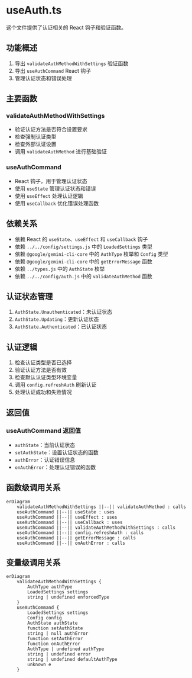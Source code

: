 # useAuth.ts

这个文件提供了认证相关的 React 钩子和验证函数。

## 功能概述

1. 导出 `validateAuthMethodWithSettings` 验证函数
2. 导出 `useAuthCommand` React 钩子
3. 管理认证状态和错误处理

## 主要函数

### validateAuthMethodWithSettings
- 验证认证方法是否符合设置要求
- 检查强制认证类型
- 检查外部认证设置
- 调用 `validateAuthMethod` 进行基础验证

### useAuthCommand
- React 钩子，用于管理认证状态
- 使用 `useState` 管理认证状态和错误
- 使用 `useEffect` 处理认证逻辑
- 使用 `useCallback` 优化错误处理函数

## 依赖关系

- 依赖 React 的 `useState`、`useEffect` 和 `useCallback` 钩子
- 依赖 `../../config/settings.js` 中的 `LoadedSettings` 类型
- 依赖 `@google/gemini-cli-core` 中的 `AuthType` 枚举和 `Config` 类型
- 依赖 `@google/gemini-cli-core` 中的 `getErrorMessage` 函数
- 依赖 `../types.js` 中的 `AuthState` 枚举
- 依赖 `../../config/auth.js` 中的 `validateAuthMethod` 函数

## 认证状态管理

1. `AuthState.Unauthenticated`：未认证状态
2. `AuthState.Updating`：更新认证状态
3. `AuthState.Authenticated`：已认证状态

## 认证逻辑

1. 检查认证类型是否已选择
2. 验证认证方法是否有效
3. 检查默认认证类型环境变量
4. 调用 `config.refreshAuth` 刷新认证
5. 处理认证成功和失败情况

## 返回值

### useAuthCommand 返回值
- `authState`：当前认证状态
- `setAuthState`：设置认证状态的函数
- `authError`：认证错误信息
- `onAuthError`：处理认证错误的函数

## 函数级调用关系

```mermaid
erDiagram
    validateAuthMethodWithSettings ||--|| validateAuthMethod : calls
    useAuthCommand ||--|| useState : uses
    useAuthCommand ||--|| useEffect : uses
    useAuthCommand ||--|| useCallback : uses
    useAuthCommand ||--|| validateAuthMethodWithSettings : calls
    useAuthCommand ||--|| config.refreshAuth : calls
    useAuthCommand ||--|| getErrorMessage : calls
    useAuthCommand ||--|| onAuthError : calls
```

## 变量级调用关系

```mermaid
erDiagram
    validateAuthMethodWithSettings {
        AuthType authType
        LoadedSettings settings
        string | undefined enforcedType
    }
    useAuthCommand {
        LoadedSettings settings
        Config config
        AuthState authState
        function setAuthState
        string | null authError
        function setAuthError
        function onAuthError
        AuthType | undefined authType
        string | undefined error
        string | undefined defaultAuthType
        unknown e
    }
```